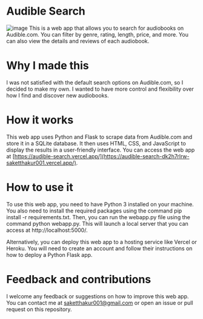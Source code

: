 # Audible Search
![image](https://github.com/saketthakur001/Audible_Search/assets/58982512/3023b2d2-d085-43dd-801b-5658ff214732)
This is a web app that allows you to search for audiobooks on Audible.com. You can filter by genre, rating, length, price, and more. You can also view the details and reviews of each audiobook.

# Why I made this
I was not satisfied with the default search options on Audible.com, so I decided to make my own. I wanted to have more control and flexibility over how I find and discover new audiobooks.

# How it works
This web app uses Python and Flask to scrape data from Audible.com and store it in a SQLite database. It then uses HTML, CSS, and JavaScript to display the results in a user-friendly interface. You can access the web app at [https://audible-search.vercel.app/](https://audible-search-dk2h7rlrw-saketthakur001.vercel.app/).

# How to use it
To use this web app, you need to have Python 3 installed on your machine. You also need to install the required packages using the command pip install -r requirements.txt. Then, you can run the webapp.py file using the command python webapp.py. This will launch a local server that you can access at http://localhost:5000/.

Alternatively, you can deploy this web app to a hosting service like Vercel or Heroku. You will need to create an account and follow their instructions on how to deploy a Python Flask app.

# Feedback and contributions
I welcome any feedback or suggestions on how to improve this web app. You can contact me at saketthakur001@gmail.com or open an issue or pull request on this repository.
